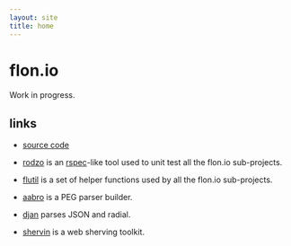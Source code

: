 ```yaml
---
layout: site
title: home
---
```


# flon.io

Work in progress.

## links

* [source code](https://github.com/flon-io)

* [rodzo](https://github.com/flon-io/rodzo) is an [rspec](http://rspec.info)-like tool used to unit test all the flon.io sub-projects.
* [flutil](https://github.com/flon-io/flutil) is a set of helper functions used by all the flon.io sub-projects.
* [aabro](https://github.com/flon-io/aabro) is a PEG parser builder.
* [djan](https://github.com/flon-io/djan) parses JSON and radial.
* [shervin](https://github.com/flon-io/shervin) is a web sherving toolkit.

<!--
## posts

{% for post in site.posts %}
  <div>
    <a class="post-link" href="{{ post.url }}">{{ post.title }}</a>
    {{ post.date | date: '%Y-%m-%d' }}
    <div class="excerpt" data-href="{{ post.url }}">
      {{ post.content | strip_html | truncatewords: 49 }}
    </div>
  </div>
{% endfor %}
-->

